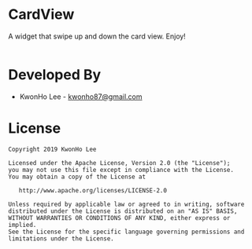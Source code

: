 CardView
============================

A widget that swipe up and down the card view.
Enjoy!


![]()


Developed By
============

 * KwonHo Lee - <kwonho87@gmail.com>



License
=======

    Copyright 2019 KwonHo Lee

    Licensed under the Apache License, Version 2.0 (the "License");
    you may not use this file except in compliance with the License.
    You may obtain a copy of the License at

       http://www.apache.org/licenses/LICENSE-2.0

    Unless required by applicable law or agreed to in writing, software
    distributed under the License is distributed on an "AS IS" BASIS,
    WITHOUT WARRANTIES OR CONDITIONS OF ANY KIND, either express or implied.
    See the License for the specific language governing permissions and
    limitations under the License.
